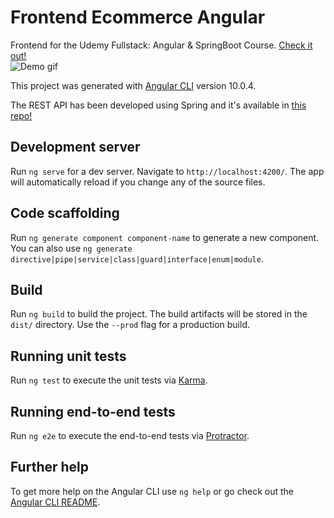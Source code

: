 # Frontend Ecommerce Angular

Frontend for the Udemy Fullstack: Angular & SpringBoot Course. [Check it out!](https://ecommerce-app.victorgarciarubio.com)
<br/>
![Demo gif](https://media.giphy.com/media/VgaBNoCZ8m4smxzPDc/source.gif)

This project was generated with [Angular CLI](https://github.com/angular/angular-cli) version 10.0.4.

The REST API has been developed using Spring and it's available in [this repo!](https://github.com/victorgrubio/backend-ecommerce-springboot)

## Development server

Run `ng serve` for a dev server. Navigate to `http://localhost:4200/`. The app will automatically reload if you change any of the source files.

## Code scaffolding

Run `ng generate component component-name` to generate a new component. You can also use `ng generate directive|pipe|service|class|guard|interface|enum|module`.

## Build

Run `ng build` to build the project. The build artifacts will be stored in the `dist/` directory. Use the `--prod` flag for a production build.

## Running unit tests

Run `ng test` to execute the unit tests via [Karma](https://karma-runner.github.io).

## Running end-to-end tests

Run `ng e2e` to execute the end-to-end tests via [Protractor](http://www.protractortest.org/).

## Further help

To get more help on the Angular CLI use `ng help` or go check out the [Angular CLI README](https://github.com/angular/angular-cli/blob/master/README.md).

